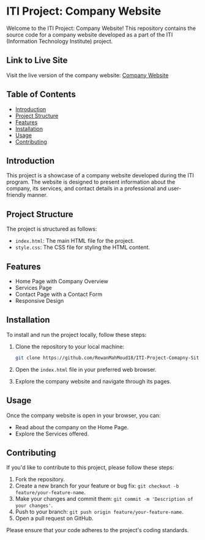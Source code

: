 # ITI Project: Company Website

Welcome to the ITI Project: Company Website! This repository contains the source code for a company website developed as a part of the ITI (Information Technology Institute) project.

## Link to Live Site

Visit the live version of the company website: [Company Website](https://drive.google.com/file/d/1HijsYzvny4x-p82vMA-VZCKufRK3yIB2/view?usp=sharing)

## Table of Contents

- [Introduction](#introduction)
- [Project Structure](#project-structure)
- [Features](#features)
- [Installation](#installation)
- [Usage](#usage)
- [Contributing](#contributing)

## Introduction

This project is a showcase of a company website developed during the ITI program. The website is designed to present information about the company, its services, and contact details in a professional and user-friendly manner.

## Project Structure

The project is structured as follows:

- `index.html`: The main HTML file for the project.
- `style.css`: The CSS file for styling the HTML content.



## Features

- Home Page with Company Overview
- Services Page
- Contact Page with a Contact Form
- Responsive Design


## Installation

To install and run the project locally, follow these steps:

1. Clone the repository to your local machine:

    ```bash
    git clone https://github.com/RewanMahMoud18/ITI-Project-Comapny-Site-.git
    ```

2. Open the `index.html` file in your preferred web browser.

3. Explore the company website and navigate through its pages.

## Usage

Once the company website is open in your browser, you can:

- Read about the company on the Home Page.
- Explore the Services offered.


## Contributing

If you'd like to contribute to this project, please follow these steps:

1. Fork the repository.
2. Create a new branch for your feature or bug fix: `git checkout -b feature/your-feature-name`.
3. Make your changes and commit them: `git commit -m 'Description of your changes'`.
4. Push to your branch: `git push origin feature/your-feature-name`.
5. Open a pull request on GitHub.

Please ensure that your code adheres to the project's coding standards.


